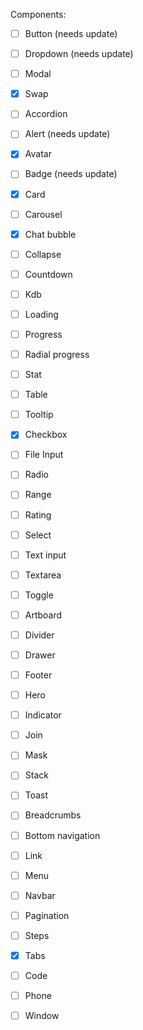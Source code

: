 Components:
 - [ ] Button (needs update)
 - [ ] Dropdown (needs update)
 - [ ] Modal
 - [x] Swap
 - [ ] Accordion
 - [ ] Alert (needs update)
 - [x] Avatar
 - [ ] Badge (needs update)
 - [x] Card
 - [ ] Carousel
 - [x] Chat bubble
 - [ ] Collapse
 - [ ] Countdown
 - [ ] Kdb
 - [ ] Loading
 - [ ] Progress
 - [ ] Radial progress
 - [ ] Stat
 - [ ] Table
 - [ ] Tooltip
 - [x] Checkbox
 - [ ] File Input
 - [ ] Radio
 - [ ] Range
 - [ ] Rating
 - [ ] Select
 - [ ] Text input
 - [ ] Textarea
 - [ ] Toggle
 - [ ] Artboard
 - [ ] Divider
 - [ ] Drawer
 - [ ] Footer
 - [ ] Hero
 - [ ] Indicator
 - [ ] Join
 - [ ] Mask
 - [ ] Stack
 - [ ] Toast
 - [ ] Breadcrumbs
 - [ ] Bottom navigation
 - [ ] Link
 - [ ] Menu
 - [ ] Navbar
 - [ ] Pagination
 - [ ] Steps
 - [x] Tabs
 - [ ] Code
 - [ ] Phone
 - [ ] Window

